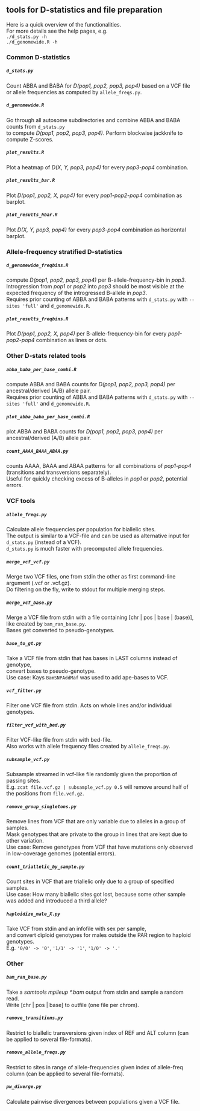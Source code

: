 ## tools for D-statistics and file preparation

Here is a quick overview of the functionalities.  
For more details see the help pages, e.g.  
`./d_stats.py -h`  
`./d_genomewide.R -h`

### Common D-statistics

##### `d_stats.py`

Count ABBA and BABA for _D(pop1, pop2, pop3, pop4)_ based on a 
VCF file or allele frequencies as computed by `allele_freqs.py`.  

##### `d_genomewide.R`

Go through all autosome subdirectories and combine ABBA and BABA counts from `d_stats.py`  
to compute  _D(pop1, pop2, pop3, pop4)_.
Perform blockwise jackknife to compute Z-scores.

##### `plot_results.R`

Plot a heatmap of _D(X, Y, pop3, pop4)_ for every _pop3-pop4_ combination.  

##### `plot_results_bar.R`

Plot _D(pop1, pop2, X, pop4)_ for every _pop1-pop2-pop4_ combination as barplot.  

##### `plot_results_hbar.R`

Plot _D(X, Y, pop3, pop4)_ for every _pop3-pop4_ combination as horizontal barplot.

  

### Allele-frequency stratified D-statistics

##### `d_genomewide_freqbins.R`

compute _D(pop1, pop2, pop3, pop4)_ per B-allele-frequency-bin in _pop3_.  
Introgression from _pop1_ or _pop2_ into _pop3_ should be most visible at the expected 
frequency of the introgressed B-allele in _pop3_.   
Requires prior counting of ABBA and BABA patterns with `d_stats.py` with `--sites 'full'` and `d_genomewide.R`.   

##### `plot_results_freqbins.R`

Plot _D(pop1, pop2, X, pop4)_ per B-allele-frequency-bin for every _pop1-pop2-pop4_ combination as lines or dots.  



### Other D-stats related tools

##### `abba_baba_per_base_combi.R`

compute ABBA and BABA counts for _D(pop1, pop2, pop3, pop4)_ per ancestral/derived (A/B) allele pair.  
Requires prior counting of ABBA and BABA patterns with `d_stats.py` with `--sites 'full'` and `d_genomewide.R`.   

##### `plot_abba_baba_per_base_combi.R`

plot ABBA and BABA counts for _D(pop1, pop2, pop3, pop4)_ per ancestral/derived (A/B) allele pair.     

##### `count_AAAA_BAAA_ABAA.py`

counts AAAA, BAAA and ABAA patterns for all combinations of _pop1-pop4_ (transitions and transversions separately).  
Useful for quickly checking excess of B-alleles in _pop1_ or _pop2_, potential errors.  




### VCF tools

##### `allele_freqs.py`

Calculate allele frequencies per population for biallelic sites.  
The output is similar to a VCF-file and can be used as alternative input for `d_stats.py` (instead of a VCF).  
`d_stats.py` is much faster with precomputed allele frequencies.  

##### `merge_vcf_vcf.py`

Merge two VCF files, one from stdin the other as first command-line argument (.vcf or .vcf.gz).  
Do filtering on the fly, write to stdout for multiple merging steps.  


##### `merge_vcf_base.py`

Merge a VCF file from stdin with a file containing [chr | pos | base | (base)],  
like created by `bam_ran_base.py`.  
Bases get converted to pseudo-genotypes.  

##### `base_to_gt.py`

Take a VCF file from stdin that has bases in LAST columns instead of genotype,  
convert bases to pseudo-genotype.  
Use case: Kays `BamSNPAddMaf` was used to add ape-bases to VCF.

##### `vcf_filter.py`

Filter one VCF file from stdin. Acts on whole lines and/or individual genotypes.  

##### `filter_vcf_with_bed.py`

Filter VCF-like file from stdin with bed-file.  
Also works with allele frequency files created by `allele_freqs.py`.  

##### `subsample_vcf.py`

Subsample streamed in vcf-like file randomly given the proportion of passing sites.  
E.g. `zcat file.vcf.gz | subsample_vcf.py 0.5` will remove around half of the positions from `file.vcf.gz`.

##### `remove_group_singletons.py`

Remove lines from VCF that are only variable due to alleles in a group of samples.  
Mask genotypes that are private to the group in lines that are kept due to other variation.  
Use case: Remove genotypes from VCF that have mutations only observed in low-coverage genomes (potential errors).  

##### `count_triallelic_by_sample.py`

Count sites in VCF that are triallelic only due to a group of specified samples.  
Use case: How many biallelic sites got lost, because some other sample was added and introduced a third allele? 

##### `haploidize_male_X.py`

Take VCF from stdin and an infofile with sex per sample,  
and convert diploid genotypes for males outside the PAR region to haploid genotypes.  
E.g. `'0/0' -> '0'`, `'1/1' -> '1'`, `'1/0' -> '.'`



### Other

##### `bam_ran_base.py`

Take a _samtools mpileup *.bam_ output from stdin and sample a random read.  
Write [chr | pos | base] to outfile (one file per chrom).  

##### `remove_transitions.py`

Restrict to biallelic transversions given index of REF and ALT column (can be applied to several file-formats).

##### `remove_allele_freqs.py`

Restrict to sites in range of allele-frequencies given index of allele-freq column
(can be applied to several file-formats).  

##### `pw_diverge.py`

Calculate pairwise divergences between populations given a VCF file.





